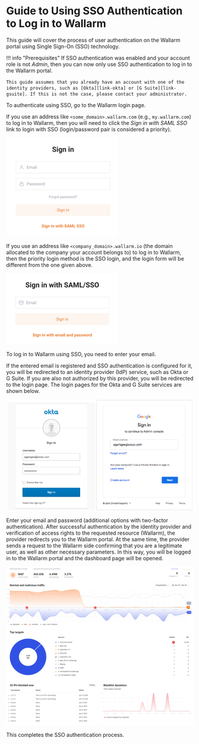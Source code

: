 [img-basic-auth]:       ../images/user-guides/sso/basic-auth.png
[img-sso-login-form]:   ../images/user-guides/sso/sso-login-form.png       
[img-idp-auth-pages]:   ../images/user-guides/sso/idp-auth-pages.png    
[img-wl-dashboard]:     ../images/user-guides/dashboard/dashboard-waf.png

[link-gsuite]:      https://gsuite.google.com/
[link-okta]:        https://www.okta.com/


#   Guide to Using SSO Authentication to Log in to Wallarm

This guide will cover the process of user authentication on the Wallarm portal using Single Sign-On (SSO) technology.

!!! info "Prerequisites"
    If SSO authentication was enabled and your account role is not *Admin*, then you can now only use SSO authentication to log in to the Wallarm portal.
    
    This guide assumes that you already have an account with one of the identity providers, such as [Okta][link-okta] or [G Suite][link-gsuite]. If this is not the case, please contact your administrator.

To authenticate using SSO, go to the Wallarm login page.

If you use an address like `<some_domain>.wallarm.com` (e.g., `my.wallarm.com`) to log in to Wallarm, then you will need to click the *Sign in with SAML SSO* link to login with SSO (login/password pair is considered a priority).

![!The “login/password” pair login page][img-basic-auth]

If you use an address like `<company_domain>.wallarm.io` (the domain allocated to the company your account belongs to) to log in to Wallarm, then the priority login method is the SSO login, and the login form will be different from the one given above.

![!SSO login form][img-sso-login-form]

To log in to Wallarm using SSO, you need to enter your email.

If the entered email is registered and SSO authentication is configured for it, you will be redirected to an identity provider (IdP) service, such as Okta or G Suite. If you are also not authorized by this provider, you will be redirected to the login page. The login pages for the Okta and G Suite services are shown below.

![!Okta and G Suite login pages][img-idp-auth-pages]

Enter your email and password (additional options with two-factor authentication). After successful authentication by the identity provider and verification of access rights to the requested resource (Wallarm), the provider redirects you to the Wallarm portal. At the same time, the provider sends a request to the Wallarm side confirming that you are a legitimate user, as well as other necessary parameters. In this way, you will be logged in to the Wallarm portal and the dashboard page will be opened.

![!Wallarm portal's Dashboard][img-wl-dashboard]

This completes the SSO authentication process.